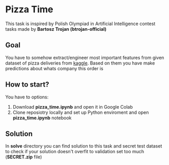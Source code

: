 # Pizza Time
This task is inspired by Polish Olympiad in Artificial Intelligence contest tasks made by **Bartosz Trojan (btrojan-official)**

## Goal
You have to somehow extract/engineer most important features from given dataset of pizza deliveries from [kaggle](https://www.kaggle.com/code/devraai/pizza-delivery-data-analysis/notebook). Based on them you have make predictions about whats company this order is

## How to start?
You have to options:
1. Download **pizza_time.ipynb** and open it in Google Colab
2. Clone reposiotry locally and set up Python enviroment and open **pizza_time.ipynb** notebook

## Solution
In **solve** directory you can find solution to this task and secret test dataset to check if your solution doesn't overfit to validation set too much (**SECRET.zip** file)